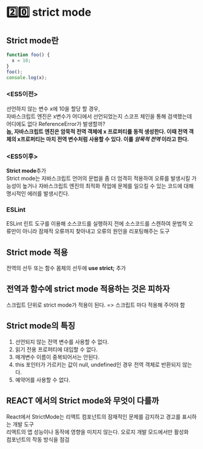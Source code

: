 # 2️⃣0️⃣ strict mode

## Strict mode란

```js
function foo() {
  x = 10;
}
foo();
console.log(x);
```

### <ES5이전>

선언하지 않는 변수 x에 10을 할당 할 경우, <br/>
자바스크립트 엔진은 x변수가 어디에서 선언되었는지 스코프 체인을 통해 검색했는데 어디에도 없다 ReferenceError가 발생할까? <br/>
**놉, 자바스크립트 엔진은 암묵적 전역 객체에 x 프로퍼티를 동적 생성한다. 이때 전역 객체의 x프로퍼티는 마치 전역 변수처럼 사용할 수 있다. 이를 _암묵적 전역_ 이라고 한다.**

### <ES5이후>

**Strict mode**추가 <br/>
Strict mode는 자바스크립트 언어의 문법을 좀 더 엄격히 적용하여 오류를 발생시킬 가능성이 높거나 자바스크립트 엔진의 최적화 작업에 문제를 일으킬 수 있는 코드에 대해 명시적인 에러를 발생시킨다.<br/>

### ESLint

ESLint 린트 도구를 이용해 소스코드를 실행하지 전에 소스코드를 스캔하여 문법적 오류만이 아니라 잠재적 오류까지 찾아내고 오류의 원인을 리포팅해주는 도구

## Strict mode 적용

전역의 선두 또는 함수 몸체의 선두에 **use strict;** 추가

## 전역과 함수에 strict mode 적용하는 것은 피하자

스크립트 단위로 strict mode가 적용이 된다. => 스크립트 마다 적용해 주어야 함

## Strict mode의 특징

1. 선언되지 않는 전역 변수를 사용할 수 없다.
2. 읽기 전용 프로퍼티에 대입할 수 없다.
3. 매개변수 이름이 중복되어서는 안된다.
4. this 포인터가 가르키는 값이 null, undefined인 경우 전역 객체로 반환되지 않는다.
5. 예약어를 사용할 수 없다.

## REACT 에서의 Strict mode와 무엇이 다를까

React에서 StrictMode는 리액트 컴포넌트의 잠재적인 문제를 감지하고 경고를 표시하는 개발 도구 <br/>
리액트의 앱 성능이나 동작에 영향을 미치지 않는다. 오로지 개발 모드에서만 활성화<br/>
컴포넌트의 작동 방식을 점검
